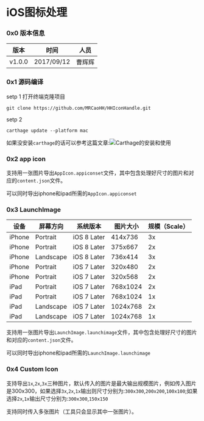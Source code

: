 # iOS图标处理
### 0x0 版本信息

|版本|时间|人员|
|---|---|---|
|v1.0.0|2017/09/12|曹辉辉|

### 0x1 源码编译
setp 1
打开终端克隆项目

```
git clone https://github.com/MRCaoHH/HHIconHandle.git
```

setp 2

```
carthage update --platform mac
```

如果没安装`carthage`的话可以参考这篇文章:![Carthage的安装和使用](http://www.jianshu.com/p/a734be794019)


### 0x2 app icon
支持用一张图片导出`AppIcon.appiconset`文件，其中包含处理好尺寸的图片和对应的`content.json`文件。

可以同时导出iphone和ipad所需的`AppIcon.appiconset`

### 0x3 LaunchImage

|设备|屏幕方向|系统版本|图片大小|规模（Scale）|
|---|---|---|---|---|
|iPhone|Portrait|iOS 8 Later|414x736|3x|
|iPhone|Portrait|iOS 8 Later|375x667|2x|
|iPhone|Landscape|iOS 8 Later|736x414|3x|
|iPhone|Portrait|iOS 7 Later|320x480|2x|
|iPhone|Portrait|iOS 7 Later|320x568|2x|
|iPad|Portrait|iOS 7 Later|768x1024|2x|
|iPad|Portrait|iOS 7 Later|768x1024|1x|
|iPad|Landscape|iOS 7 Later|1024x768|2x|
|iPad|Landscape|iOS 7 Later|1024x768|1x|


支持用一张图片导出`LaunchImage.launchimage`文件，其中包含处理好尺寸的图片和对应的`content.json`文件。

可以同时导出iphone和ipad所需的`LaunchImage.launchimage`

### 0x4 Custom Icon

支持导出`1x`,`2x`,`3x`三种图片，默认传入的图片是最大输出规模图片，例如传入图片是300x300，如果选择`3x`,`2x`,`1x`输出则尺寸分别为:`300x300`,`200x200`,`100x100`;如果选择`2x`,`1x`输出尺寸分别为:`300x300`,`150x150`

支持同时传入多张图片（工具只会显示其中一张图片）。

